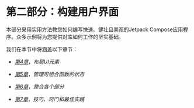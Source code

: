 # 第二部分：构建用户界面

本部分采用实用方法教您如何编写快速、健壮且美观的Jetpack Compose应用程序。众多示例将为您提供对库如何工作的坚实基础。

我们在本节中将涵盖以下章节：

+   [*第4章*](B17505_04_ePub.xhtml#_idTextAnchor076)，*布局UI元素*

+   [*第5章*](B17505_05_ePub.xhtml#_idTextAnchor089)，*管理可组合函数的状态*

+   [*第6章*](B17505_06_ePub.xhtml#_idTextAnchor105)，*整合各个部分*

+   [*第7章*](B17505_07_ePub.xhtml#_idTextAnchor119)，*技巧、窍门和最佳实践*
